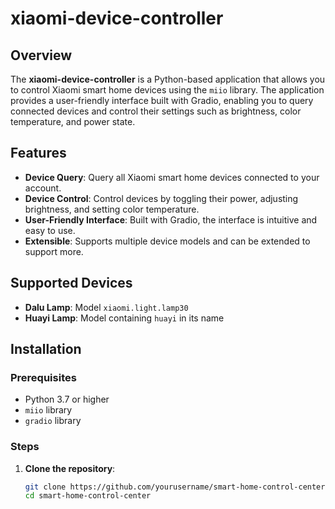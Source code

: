 # xiaomi-device-controller

## Overview

The **xiaomi-device-controller** is a Python-based application that allows you to control Xiaomi smart home devices using the `miio` library. The application provides a user-friendly interface built with Gradio, enabling you to query connected devices and control their settings such as brightness, color temperature, and power state.

## Features

- **Device Query**: Query all Xiaomi smart home devices connected to your account.
- **Device Control**: Control devices by toggling their power, adjusting brightness, and setting color temperature.
- **User-Friendly Interface**: Built with Gradio, the interface is intuitive and easy to use.
- **Extensible**: Supports multiple device models and can be extended to support more.

## Supported Devices

- **Dalu Lamp**: Model `xiaomi.light.lamp30`
- **Huayi Lamp**: Model containing `huayi` in its name

## Installation

### Prerequisites

- Python 3.7 or higher
- `miio` library
- `gradio` library

### Steps

1. **Clone the repository**:
   ```bash
   git clone https://github.com/yourusername/smart-home-control-center.git
   cd smart-home-control-center
